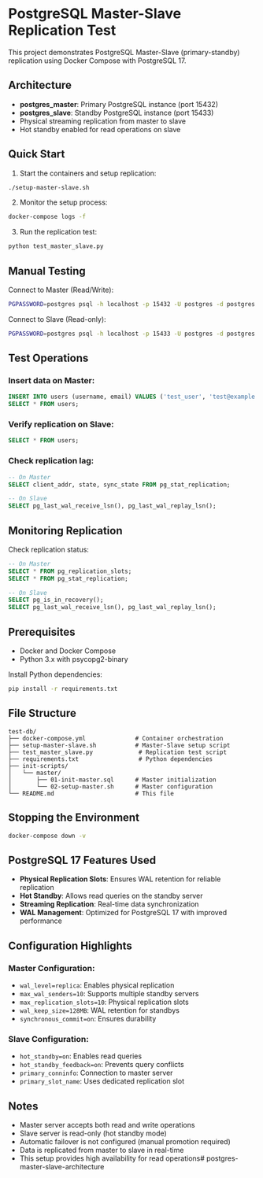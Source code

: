 # PostgreSQL Master-Slave Replication Test

This project demonstrates PostgreSQL Master-Slave (primary-standby) replication using Docker Compose with PostgreSQL 17.

## Architecture

- **postgres_master**: Primary PostgreSQL instance (port 15432)
- **postgres_slave**: Standby PostgreSQL instance (port 15433)
- Physical streaming replication from master to slave
- Hot standby enabled for read operations on slave

## Quick Start

1. Start the containers and setup replication:
```bash
./setup-master-slave.sh
```

2. Monitor the setup process:
```bash
docker-compose logs -f
```

3. Run the replication test:
```bash
python test_master_slave.py
```

## Manual Testing

Connect to Master (Read/Write):
```bash
PGPASSWORD=postgres psql -h localhost -p 15432 -U postgres -d postgres
```

Connect to Slave (Read-only):
```bash
PGPASSWORD=postgres psql -h localhost -p 15433 -U postgres -d postgres
```

## Test Operations

### Insert data on Master:
```sql
INSERT INTO users (username, email) VALUES ('test_user', 'test@example.com');
SELECT * FROM users;
```

### Verify replication on Slave:
```sql
SELECT * FROM users;
```

### Check replication lag:
```sql
-- On Master
SELECT client_addr, state, sync_state FROM pg_stat_replication;

-- On Slave  
SELECT pg_last_wal_receive_lsn(), pg_last_wal_replay_lsn();
```

## Monitoring Replication

Check replication status:
```sql
-- On Master
SELECT * FROM pg_replication_slots;
SELECT * FROM pg_stat_replication;

-- On Slave
SELECT pg_is_in_recovery();
SELECT pg_last_wal_receive_lsn(), pg_last_wal_replay_lsn();
```

## Prerequisites

- Docker and Docker Compose
- Python 3.x with psycopg2-binary

Install Python dependencies:
```bash
pip install -r requirements.txt
```

## File Structure

```
test-db/
├── docker-compose.yml              # Container orchestration
├── setup-master-slave.sh           # Master-Slave setup script
├── test_master_slave.py             # Replication test script
├── requirements.txt                 # Python dependencies
├── init-scripts/
│   └── master/
│       ├── 01-init-master.sql      # Master initialization
│       └── 02-setup-master.sh      # Master configuration
└── README.md                       # This file
```

## Stopping the Environment

```bash
docker-compose down -v
```

## PostgreSQL 17 Features Used

- **Physical Replication Slots**: Ensures WAL retention for reliable replication
- **Hot Standby**: Allows read queries on the standby server
- **Streaming Replication**: Real-time data synchronization
- **WAL Management**: Optimized for PostgreSQL 17 with improved performance

## Configuration Highlights

### Master Configuration:
- `wal_level=replica`: Enables physical replication
- `max_wal_senders=10`: Supports multiple standby servers
- `max_replication_slots=10`: Physical replication slots
- `wal_keep_size=128MB`: WAL retention for standbys
- `synchronous_commit=on`: Ensures durability

### Slave Configuration:
- `hot_standby=on`: Enables read queries
- `hot_standby_feedback=on`: Prevents query conflicts
- `primary_conninfo`: Connection to master server
- `primary_slot_name`: Uses dedicated replication slot

## Notes

- Master server accepts both read and write operations
- Slave server is read-only (hot standby mode)
- Automatic failover is not configured (manual promotion required)
- Data is replicated from master to slave in real-time
- This setup provides high availability for read operations# postgres-master-slave-architecture
